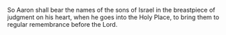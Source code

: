 So Aaron shall bear the names of the sons of Israel in the breastpiece of judgment on his heart, when he goes into the Holy Place, to bring them to regular remembrance before the Lord.
